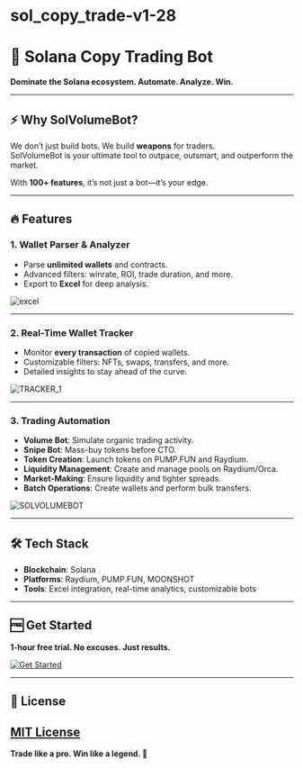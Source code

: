 # sol_copy_trade-v1-28

# 🚀 **Solana Copy Trading Bot**

**Dominate the Solana ecosystem. Automate. Analyze. Win.**

---

## ⚡ **Why SolVolumeBot?**

We don’t just build bots. We build **weapons** for traders.  
SolVolumeBot is your ultimate tool to outpace, outsmart, and outperform the market.  

With **100+ features**, it’s not just a bot—it’s your edge.

---

## 🔥 **Features**

### **1. Wallet Parser & Analyzer**
- Parse **unlimited wallets** and contracts.  
- Advanced filters: winrate, ROI, trade duration, and more.  
- Export to **Excel** for deep analysis.  

![excel](https://github.com/user-attachments/assets/4d70e408-13c4-479c-bd46-8e66e3479fac)

---

### **2. Real-Time Wallet Tracker**
- Monitor **every transaction** of copied wallets.  
- Customizable filters: NFTs, swaps, transfers, and more.  
- Detailed insights to stay ahead of the curve.  

![TRACKER_1](https://github.com/user-attachments/assets/438dfb40-eb66-49e1-8aaa-e0d6cf16e10d)

---

### **3. Trading Automation**
- **Volume Bot**: Simulate organic trading activity.  
- **Snipe Bot**: Mass-buy tokens before CTO.  
- **Token Creation**: Launch tokens on PUMP.FUN and Raydium.  
- **Liquidity Management**: Create and manage pools on Raydium/Orca.  
- **Market-Making**: Ensure liquidity and tighter spreads.  
- **Batch Operations**: Create wallets and perform bulk transfers.  

![SOLVOLUMEBOT](https://github.com/user-attachments/assets/7c2d9cd7-7f22-47cf-8656-928fbd2ddbab)

---

## 🛠️ **Tech Stack**
- **Blockchain**: Solana  
- **Platforms**: Raydium, PUMP.FUN, MOONSHOT  
- **Tools**: Excel integration, real-time analytics, customizable bots  

---

## 🆓 **Get Started**

**1-hour free trial. No excuses. Just results.**

[![Get Started](https://img.shields.io/badge/Get%20Started-Now-blue?style=for-the-badge)](https://linktr.ee/solvolumebot)

---
## 📜 **License**
[MIT License](LICENSE)  
---

**Trade like a pro. Win like a legend. 🚀**

